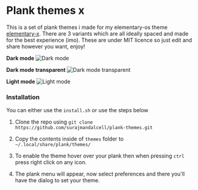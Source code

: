 # Plank themes x

This is a set of plank themes i made for my elementary-os theme [elementary-x](https://github.com/surajmandalcell/elementary-x).
There are 3 variants which are all ideally spaced and made for the best experience (imo). These are under MIT licence so just edit and share however you want, enjoy!  
 
**Dark mode**
![Dark mode](previews/dark.png)

**Dark mode transparent**
![Dark mode transparent](previews/dark_transparent.png)

**Light mode**
![Light mode](previews/light.png)  

### Installation

You can either use the `install.sh` or use the steps below

1. Clone the repo using `git clone https://github.com/surajmandalcell/plank-themes.git`

2. Copy the contents inside of `themes` folder to `~/.local/share/plank/themes/`

3. To enable the theme hover over your plank then when pressing `ctrl` press right click on any icon.

4. The plank menu will appear, now select preferences and there you'll have the dialog to set your theme.  
